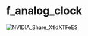 # f_analog_clock


![NVIDIA_Share_XtldXTFeES](https://user-images.githubusercontent.com/42876350/184219275-61f14fe7-a0de-4fb3-bc35-562a125dfe8d.gif)
